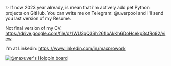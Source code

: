 ✨ If now 2023 year already, is mean that i'm actively add pet Python projects on GitHub. 
You can write me on Telegram: @uverpool and i'll send you last version of my Resume.

Not final version of my CV: https://drive.google.com/file/d/1WU3gQ3Sh26fIbAkKh6DoHcekp3sfRq92/view

I'm at Linkedin: https://www.linkedin.com/in/maxprowork

[![@maxuver's Holopin board](https://holopin.me/maxuver)](https://holopin.io/@maxuver)  
   
<!---
maxuver/maxuver is a ✨ special ✨ repository because its `README.md` (this file) appears on your GitHub profile.
You can click the Preview link to take a look at your changes.
--->
